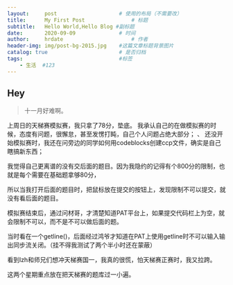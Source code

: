 ```yaml
---
layout:     post                    # 使用的布局（不需要改）
title:      My First Post               # 标题 
subtitle:   Hello World,Hello Blog #副标题
date:       2020-09-09              # 时间
author:     hrdate                      # 作者
header-img: img/post-bg-2015.jpg    #这篇文章标题背景图片
catalog: true                       # 是否归档
tags:                               #标签
    - 生活  #123
---
```


## Hey
>十一月好难啊。

上周日的天梯赛模拟赛，我只拿了78分，垫底。
我承认自己的在做模拟赛的时候，态度有问题，很懈怠，甚至发愣打盹，自己个人问题占绝大部分；
、
还没开始模拟赛时，我还在问旁边的同学如何用codeblocks创建ccp文件，确实是自己瞎搞新东西；

我觉得自己更离谱的没有交后面的题目。因为我隐约的记得有个800分的限制，也就是每个需要在基础题拿够80分，

所以当我打开后面的题目时，把鼠标放在提交的按钮上，发现限制不可以提交，就没有看后面的题目。

模拟赛结束后，通过问材哥，才清楚知道PAT平台上，如果提交代码栏上为空，就会限制不可以，而不是不可以做后面的题。

当时看在一个getline()，后面经过鸿爷才知道在PAT上使用getline时不可以输入输出同步流关闭。（挂不得我测试了两个半小时还在蒙蔽）

看到lzh和师兄们想冲天梯赛国一，我真的很慌，怕天梯赛正赛时，我又拉跨。

这两个星期重点放在把天梯赛的题库过一小遍。
